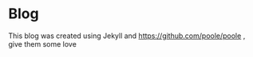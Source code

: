 # Blog

This blog was created using Jekyll and https://github.com/poole/poole , give them some love

